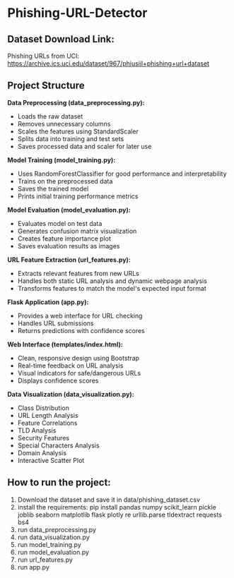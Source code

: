 # Phishing-URL-Detector

## Dataset Download Link:
Phishing URLs from UCI: https://archive.ics.uci.edu/dataset/967/phiusiil+phishing+url+dataset
## Project Structure

**Data Preprocessing (data_preprocessing.py):**

* Loads the raw dataset
* Removes unnecessary columns
* Scales the features using StandardScaler
* Splits data into training and test sets
* Saves processed data and scaler for later use

**Model Training (model_training.py):**

* Uses RandomForestClassifier for good performance and interpretability
* Trains on the preprocessed data
* Saves the trained model
* Prints initial training performance metrics

**Model Evaluation (model_evaluation.py):**

* Evaluates model on test data
* Generates confusion matrix visualization
* Creates feature importance plot
* Saves evaluation results as images

**URL Feature Extraction (url_features.py):**

* Extracts relevant features from new URLs
* Handles both static URL analysis and dynamic webpage analysis
* Transforms features to match the model's expected input format

**Flask Application (app.py):**

* Provides a web interface for URL checking
* Handles URL submissions
* Returns predictions with confidence scores

**Web Interface (templates/index.html):**

* Clean, responsive design using Bootstrap
* Real-time feedback on URL analysis
* Visual indicators for safe/dangerous URLs
* Displays confidence scores

**Data Visualization (data_visualization.py):**

* Class Distribution
* URL Length Analysis
* Feature Correlations
* TLD Analysis
* Security Features
* Special Characters Analysis
* Domain Analysis
* Interactive Scatter Plot

## How to run the project:

1. Download the dataset and save it in data/phishing_dataset.csv
2. install the requirements: pip install pandas numpy scikit_learn pickle joblib seaborn matplotlib flask plotly re urllib.parse tldextract requests bs4
3. run data_preprocessing.py
4. run data_visualization.py
5. run model_training.py
6. run model_evaluation.py
7. run url_features.py
8. run app.py
